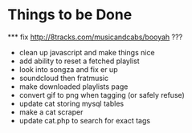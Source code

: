 Things to be Done
=================

*** fix http://8tracks.com/musicandcabs/booyah ???

- clean up javascript and make things nice
- add ability to reset a fetched playlist
- look into songza and fix er up
- soundcloud then fratmusic
- make downloaded playlists page
- convert gif to png when tagging (or safely refuse)
- update cat storing mysql tables
- make a cat scraper
- update cat.php to search for exact tags

